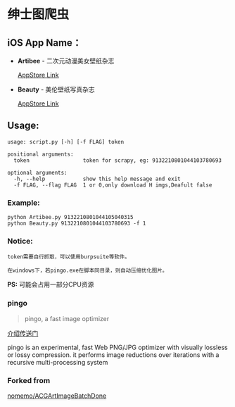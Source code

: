 ﻿
# 绅士图爬虫


## iOS App Name：


* **Artibee** - 二次元动漫美女壁纸杂志

    [AppStore Link](https://itunes.apple.com/cn/app/artibee-二次元动漫美女壁纸杂志/id1190202850?mt=8)

* **Beauty** - 美伦壁纸写真杂志

    [AppStore Link](https://itunes.apple.com/cn/app/the-beauty-美伦壁纸写真杂志/id1190341460?mt=8)


## Usage:
```
usage: script.py [-h] [-f FLAG] token

positional arguments:
  token                 token for scrapy, eg: 9132210801044103780693

optional arguments:
  -h, --help            show this help message and exit
  -f FLAG, --flag FLAG  1 or 0,only download H imgs,Deafult false

```

### Example:
```
python Artibee.py 9132210801044105040315
python Beauty.py 9132210801044103780693 -f 1
```

### Notice:

    token需要自行抓取，可以使用burpsuite等软件。

    在windows下，若pingo.exe在脚本同目录，则自动压缩优化图片。

**PS:** 可能会占用一部分CPU资源

### pingo

>pingo, a fast image optimizer 

[介绍传送门](https://css-ig.net/pingo)


pingo is an experimental, fast Web PNG/JPG optimizer with visually lossless or lossy compression. it performs image reductions over iterations with a recursive multi-processing system



### Forked from 

[nomemo/ACGArtImageBatchDone](https://github.com/nomemo/ACGArtImageBatchDone)